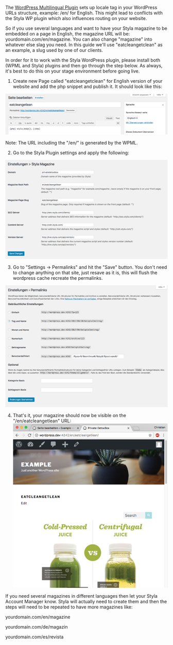 The [WordPress Multilingual Plugin](https://wpml.org/) sets up locale tag in your WordPress URLs structure, example: /en/ for English. This might lead to conflicts with the Styla WP plugin which also influences routing on your website.

So if you use several languages and want to have your Styla magazine to be embedded on a page in English, the magazine URL will be: yourdomain.com/en/magazine. You can also change "magazine" into whatever else slag you need. In this guide we'll use "eatcleangetclean" as an example, a slug used by one of our clients.

In order for it to work with the Styla WordPress plugin, please install both (WPML and Styla) plugins and then go through the step below. As always, it's best to do this on your stage environment before going live.

1. Create new Page called "eatcleangetclean" for English version of your website and add the php snippet and publish it. It should look like this:

![WPML Step 01](/wpml_step_01.png)

Note: The URL including the "/en/" is generated by the WPML.

2. Go to the Styla Plugin settings and apply the following:

![WPML Step 02](/wpml_step_02.png)

3. Go to "Settings -> Permalinks" and hit the "Save" button. You don't need to change anything on that site, just resave as it is, this will flush the wordpress cache recreate the permalinks.

![WPML Step 03](/wpml_step_03.png)

4. That's it, your magazine should now be visible on the "/en/eatcleangetlean" URL:
![WPML Step 04](/wpml_step_04.png)

If you need several magazines in different languages then let your Styla Account Manager know. Styla will actually need to create them and then the steps will need to be repeated to have more magazines like:

yourdomain.com/en/magazine

yourdomain.com/de/magazin

yourdomain.com/es/revista

